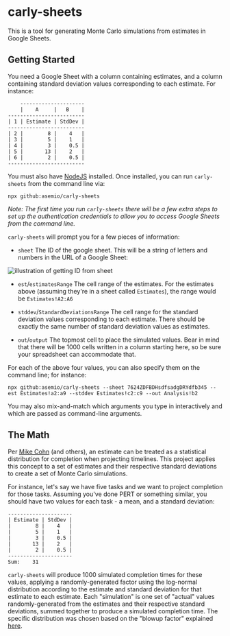 # carly-sheets
This is a tool for generating Monte Carlo simulations from estimates in Google Sheets.

## Getting Started

You need a Google Sheet with a column containing estimates, and a column containing standard deviation values corresponding to each estimate. For instance:

```
    ---------------------
    |    A     |   B    |
-------------------------
| 1 | Estimate | StdDev |
-------------------------
| 2 |        8 |    4   |
| 3 |        5 |    1   |
| 4 |        3 |    0.5 |
| 5 |       13 |    2   |
| 6 |        2 |    0.5 |
-------------------------
```

You must also have [NodeJS](https://nodejs.org/en/download/) installed. Once installed, you can run `carly-sheets` from the command line via:

```
npx github:asemio/carly-sheets
```

*Note: The first time you run `carly-sheets` there will be a few extra steps to set up the authentication credentials to allow you to access Google Sheets from the command line.*

`carly-sheets` will prompt you for a few pieces of information:

* `sheet` The ID of the google sheet. This will be a string of letters and numbers in the URL of a Google Sheet:

![illustration of getting ID from sheet](https://help.form.io/assets/img/googlesheet/googlesheet-spreadsheet.png)

* `est`/`estimatesRange` The cell range of the estimates. For the estimates above (assuming they're in a sheet called `Estimates`), the range would be `Estimates!A2:A6`

* `stddev`/`StandardDeviationsRange` The cell range for the standard deviation values corresponding to each estimate. There should be exactly the same number of standard deviation values as estimates.

* `out`/`output` The topmost cell to place the simulated values. Bear in mind that there will be 1000 cells written in a column starting here, so be sure your spreadsheet can accommodate that.

For each of the above four values, you can also specify them on the command line; for instance:

```
npx github:asemio/carly-sheets --sheet 7624ZDFBDHsdfsadgDRYdfb345 --est Estimates!a2:a9 --stddev Estimates!c2:c9 --out Analysis!b2
```

You may also mix-and-match which arguments you type in interactively and which are passed as command-line arguments.


## The Math
Per [Mike Cohn](https://www.mountaingoatsoftware.com/blog/how-do-story-points-relate-to-hours/comments) (and others), an estimate can be treated as a statistical distribution for completion when projecting timelines. This project applies this concept to a set of estimates and their respective standard deviations to create a set of Monte Carlo simulations.

For instance, let's say we have five tasks and we want to project completion for those tasks. Assuming you've done PERT or something similar, you should have two values for each task - a mean, and a standard deviation:

```
---------------------
| Estimate | StdDev |
|        8 |    4   |
|        5 |    1   |
|        3 |    0.5 |
|       13 |    2   |
|        2 |    0.5 |
---------------------
Sum:    31
```

`carly-sheets` will produce 1000 simulated completion times for these values, applying a randomly-generated factor using the log-normal distribution according to the estimate and standard deviation for that estimate to each estimate. Each "simulation" is one set of "actual" values randomly-generated from the estimates and their respective standard deviations, summed together to produce a simulated completion time. The specific distribution was chosen based on the "blowup factor" explained [here](https://erikbern.com/2019/04/15/why-software-projects-take-longer-than-you-think-a-statistical-model.html).
